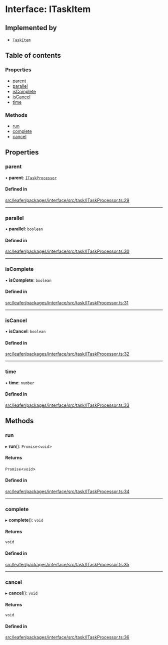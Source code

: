 # Interface: ITaskItem

## Implemented by

- [`TaskItem`](../classes/TaskItem.md)

## Table of contents

### Properties

- [parent](ITaskItem.md#parent)
- [parallel](ITaskItem.md#parallel)
- [isComplete](ITaskItem.md#iscomplete)
- [isCancel](ITaskItem.md#iscancel)
- [time](ITaskItem.md#time)

### Methods

- [run](ITaskItem.md#run)
- [complete](ITaskItem.md#complete)
- [cancel](ITaskItem.md#cancel)

## Properties

### parent

• **parent**: [`ITaskProcessor`](ITaskProcessor.md)

#### Defined in

[src/leafer/packages/interface/src/task/ITaskProcessor.ts:29](https://github.com/leaferjs/leafer/blob/e3d29379fa30ec6414b4ee45872fc9fd9c3f2178/packages/interface/src/task/ITaskProcessor.ts#L29)

___

### parallel

• **parallel**: `boolean`

#### Defined in

[src/leafer/packages/interface/src/task/ITaskProcessor.ts:30](https://github.com/leaferjs/leafer/blob/e3d29379fa30ec6414b4ee45872fc9fd9c3f2178/packages/interface/src/task/ITaskProcessor.ts#L30)

___

### isComplete

• **isComplete**: `boolean`

#### Defined in

[src/leafer/packages/interface/src/task/ITaskProcessor.ts:31](https://github.com/leaferjs/leafer/blob/e3d29379fa30ec6414b4ee45872fc9fd9c3f2178/packages/interface/src/task/ITaskProcessor.ts#L31)

___

### isCancel

• **isCancel**: `boolean`

#### Defined in

[src/leafer/packages/interface/src/task/ITaskProcessor.ts:32](https://github.com/leaferjs/leafer/blob/e3d29379fa30ec6414b4ee45872fc9fd9c3f2178/packages/interface/src/task/ITaskProcessor.ts#L32)

___

### time

• **time**: `number`

#### Defined in

[src/leafer/packages/interface/src/task/ITaskProcessor.ts:33](https://github.com/leaferjs/leafer/blob/e3d29379fa30ec6414b4ee45872fc9fd9c3f2178/packages/interface/src/task/ITaskProcessor.ts#L33)

## Methods

### run

▸ **run**(): `Promise`\<`void`\>

#### Returns

`Promise`\<`void`\>

#### Defined in

[src/leafer/packages/interface/src/task/ITaskProcessor.ts:34](https://github.com/leaferjs/leafer/blob/e3d29379fa30ec6414b4ee45872fc9fd9c3f2178/packages/interface/src/task/ITaskProcessor.ts#L34)

___

### complete

▸ **complete**(): `void`

#### Returns

`void`

#### Defined in

[src/leafer/packages/interface/src/task/ITaskProcessor.ts:35](https://github.com/leaferjs/leafer/blob/e3d29379fa30ec6414b4ee45872fc9fd9c3f2178/packages/interface/src/task/ITaskProcessor.ts#L35)

___

### cancel

▸ **cancel**(): `void`

#### Returns

`void`

#### Defined in

[src/leafer/packages/interface/src/task/ITaskProcessor.ts:36](https://github.com/leaferjs/leafer/blob/e3d29379fa30ec6414b4ee45872fc9fd9c3f2178/packages/interface/src/task/ITaskProcessor.ts#L36)
